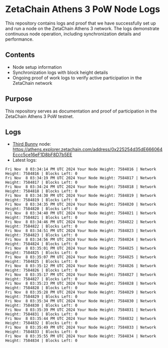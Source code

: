 # ZetaChain Athens 3 PoW Node Logs
This repository contains logs and proof that we have successfully set up and run a node on the ZetaChain Athens 3 network. The logs demonstrate continuous node operation, including synchronization details and performance.

## Contents
- Node setup information
- Synchronization logs with block height details
- Ongoing proof of work logs to verify active participation in the ZetaChain network

## Purpose
This repository serves as documentation and proof of participation in the ZetaChain Athens 3 PoW testnet.

## Logs

- [Third Bunny](https://thirdbunny.xyz/) node: https://athens.explorer.zetachain.com/address/0x225254d35dE666064Eccc5ce16eF1D8bF8D7b5EE
- Latest logs:
```
Fri Nov  8 03:34:14 PM UTC 2024 Your Node Height: 7584816 | Network Height: 7584816 | Blocks Left: 0
Fri Nov  8 03:34:19 PM UTC 2024 Your Node Height: 7584817 | Network Height: 7584817 | Blocks Left: 0
Fri Nov  8 03:34:24 PM UTC 2024 Your Node Height: 7584818 | Network Height: 7584818 | Blocks Left: 0
Fri Nov  8 03:34:30 PM UTC 2024 Your Node Height: 7584819 | Network Height: 7584819 | Blocks Left: 0
Fri Nov  8 03:34:35 PM UTC 2024 Your Node Height: 7584820 | Network Height: 7584820 | Blocks Left: 0
Fri Nov  8 03:34:40 PM UTC 2024 Your Node Height: 7584821 | Network Height: 7584821 | Blocks Left: 0
Fri Nov  8 03:34:46 PM UTC 2024 Your Node Height: 7584822 | Network Height: 7584822 | Blocks Left: 0
Fri Nov  8 03:34:51 PM UTC 2024 Your Node Height: 7584823 | Network Height: 7584823 | Blocks Left: 0
Fri Nov  8 03:34:56 PM UTC 2024 Your Node Height: 7584824 | Network Height: 7584824 | Blocks Left: 0
Fri Nov  8 03:35:01 PM UTC 2024 Your Node Height: 7584825 | Network Height: 7584825 | Blocks Left: 0
Fri Nov  8 03:35:07 PM UTC 2024 Your Node Height: 7584825 | Network Height: 7584825 | Blocks Left: 0
Fri Nov  8 03:35:12 PM UTC 2024 Your Node Height: 7584826 | Network Height: 7584826 | Blocks Left: 0
Fri Nov  8 03:35:17 PM UTC 2024 Your Node Height: 7584827 | Network Height: 7584827 | Blocks Left: 0
Fri Nov  8 03:35:23 PM UTC 2024 Your Node Height: 7584828 | Network Height: 7584828 | Blocks Left: 0
Fri Nov  8 03:35:28 PM UTC 2024 Your Node Height: 7584829 | Network Height: 7584829 | Blocks Left: 0
Fri Nov  8 03:35:34 PM UTC 2024 Your Node Height: 7584830 | Network Height: 7584830 | Blocks Left: 0
Fri Nov  8 03:35:39 PM UTC 2024 Your Node Height: 7584831 | Network Height: 7584831 | Blocks Left: 0
Fri Nov  8 03:35:44 PM UTC 2024 Your Node Height: 7584832 | Network Height: 7584832 | Blocks Left: 0
Fri Nov  8 03:35:49 PM UTC 2024 Your Node Height: 7584833 | Network Height: 7584833 | Blocks Left: 0
Fri Nov  8 03:35:55 PM UTC 2024 Your Node Height: 7584834 | Network Height: 7584834 | Blocks Left: 0
```
